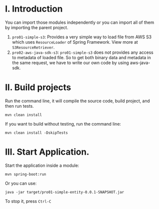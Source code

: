 # I. Introduction
You can import those modules independently or you can import all of them by importing the parent project.

1. `pro01-simple-s3`: Provides a very simple way to load file from AWS S3 which uses `ResourceLoader` of Spring Framework.
View more at `S3ResourceRetriever`.
2. `pro02-aws-java-sdk-s3`: `pro01-simple-s3` does not provides any access to metadata of loaded file. 
So to get both binary data and metadata in the same request, we have to write our own code by using aws-java-sdk.
 
# II. Build projects
Run the command line, it will compile the source code, build project, and then run tests.
```
mvn clean install 
```

If you want to build without testing, run the command line:
```
mvn clean install -DskipTests 
```

# III. Start Application.

Start the application inside a module:
```
mvn spring-boot:run 
``` 
Or you can use:
```
java -jar target/pro01-simple-entity-0.0.1-SNAPSHOT.jar 
```

To stop it, press `Ctrl-C`
